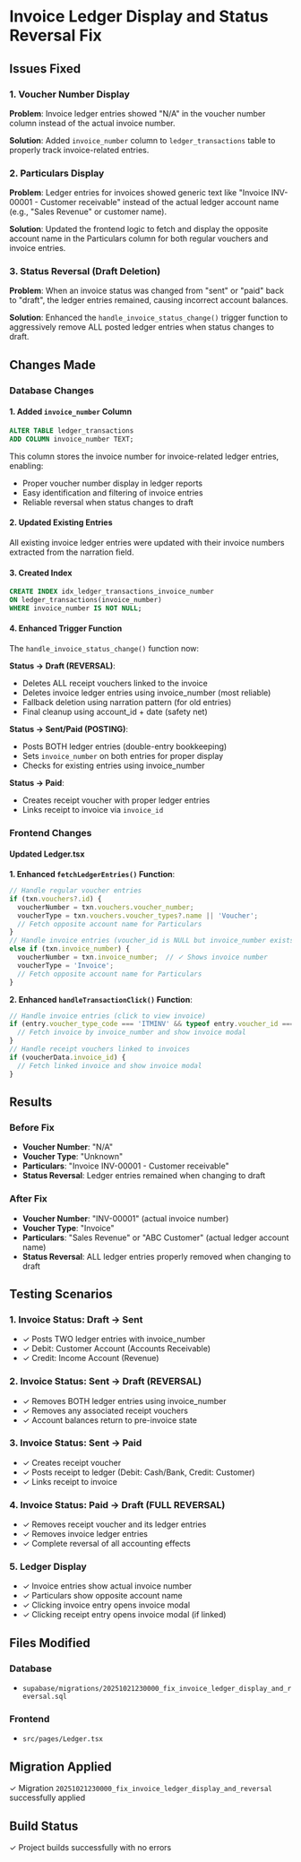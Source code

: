 # Invoice Ledger Display and Status Reversal Fix

## Issues Fixed

### 1. Voucher Number Display
**Problem**: Invoice ledger entries showed "N/A" in the voucher number column instead of the actual invoice number.

**Solution**: Added `invoice_number` column to `ledger_transactions` table to properly track invoice-related entries.

### 2. Particulars Display
**Problem**: Ledger entries for invoices showed generic text like "Invoice INV-00001 - Customer receivable" instead of the actual ledger account name (e.g., "Sales Revenue" or customer name).

**Solution**: Updated the frontend logic to fetch and display the opposite account name in the Particulars column for both regular vouchers and invoice entries.

### 3. Status Reversal (Draft Deletion)
**Problem**: When an invoice status was changed from "sent" or "paid" back to "draft", the ledger entries remained, causing incorrect account balances.

**Solution**: Enhanced the `handle_invoice_status_change()` trigger function to aggressively remove ALL posted ledger entries when status changes to draft.

## Changes Made

### Database Changes

#### 1. Added `invoice_number` Column
```sql
ALTER TABLE ledger_transactions
ADD COLUMN invoice_number TEXT;
```

This column stores the invoice number for invoice-related ledger entries, enabling:
- Proper voucher number display in ledger reports
- Easy identification and filtering of invoice entries
- Reliable reversal when status changes to draft

#### 2. Updated Existing Entries
All existing invoice ledger entries were updated with their invoice numbers extracted from the narration field.

#### 3. Created Index
```sql
CREATE INDEX idx_ledger_transactions_invoice_number
ON ledger_transactions(invoice_number)
WHERE invoice_number IS NOT NULL;
```

#### 4. Enhanced Trigger Function
The `handle_invoice_status_change()` function now:

**Status → Draft (REVERSAL)**:
- Deletes ALL receipt vouchers linked to the invoice
- Deletes invoice ledger entries using invoice_number (most reliable)
- Fallback deletion using narration pattern (for old entries)
- Final cleanup using account_id + date (safety net)

**Status → Sent/Paid (POSTING)**:
- Posts BOTH ledger entries (double-entry bookkeeping)
- Sets `invoice_number` on both entries for proper display
- Checks for existing entries using invoice_number

**Status → Paid**:
- Creates receipt voucher with proper ledger entries
- Links receipt to invoice via `invoice_id`

### Frontend Changes

#### Updated Ledger.tsx

**1. Enhanced `fetchLedgerEntries()` Function**:
```typescript
// Handle regular voucher entries
if (txn.vouchers?.id) {
  voucherNumber = txn.vouchers.voucher_number;
  voucherType = txn.vouchers.voucher_types?.name || 'Voucher';
  // Fetch opposite account name for Particulars
}
// Handle invoice entries (voucher_id is NULL but invoice_number exists)
else if (txn.invoice_number) {
  voucherNumber = txn.invoice_number;  // ✓ Shows invoice number
  voucherType = 'Invoice';
  // Fetch opposite account name for Particulars
}
```

**2. Enhanced `handleTransactionClick()` Function**:
```typescript
// Handle invoice entries (click to view invoice)
if (entry.voucher_type_code === 'ITMINV' && typeof entry.voucher_id === 'string') {
  // Fetch invoice by invoice_number and show invoice modal
}
// Handle receipt vouchers linked to invoices
if (voucherData.invoice_id) {
  // Fetch linked invoice and show invoice modal
}
```

## Results

### Before Fix
- **Voucher Number**: "N/A"
- **Voucher Type**: "Unknown"
- **Particulars**: "Invoice INV-00001 - Customer receivable"
- **Status Reversal**: Ledger entries remained when changing to draft

### After Fix
- **Voucher Number**: "INV-00001" (actual invoice number)
- **Voucher Type**: "Invoice"
- **Particulars**: "Sales Revenue" or "ABC Customer" (actual ledger account name)
- **Status Reversal**: ALL ledger entries properly removed when changing to draft

## Testing Scenarios

### 1. Invoice Status: Draft → Sent
- ✓ Posts TWO ledger entries with invoice_number
- ✓ Debit: Customer Account (Accounts Receivable)
- ✓ Credit: Income Account (Revenue)

### 2. Invoice Status: Sent → Draft (REVERSAL)
- ✓ Removes BOTH ledger entries using invoice_number
- ✓ Removes any associated receipt vouchers
- ✓ Account balances return to pre-invoice state

### 3. Invoice Status: Sent → Paid
- ✓ Creates receipt voucher
- ✓ Posts receipt to ledger (Debit: Cash/Bank, Credit: Customer)
- ✓ Links receipt to invoice

### 4. Invoice Status: Paid → Draft (FULL REVERSAL)
- ✓ Removes receipt voucher and its ledger entries
- ✓ Removes invoice ledger entries
- ✓ Complete reversal of all accounting effects

### 5. Ledger Display
- ✓ Invoice entries show actual invoice number
- ✓ Particulars show opposite account name
- ✓ Clicking invoice entry opens invoice modal
- ✓ Clicking receipt entry opens invoice modal (if linked)

## Files Modified

### Database
- `supabase/migrations/20251021230000_fix_invoice_ledger_display_and_reversal.sql`

### Frontend
- `src/pages/Ledger.tsx`

## Migration Applied
✓ Migration `20251021230000_fix_invoice_ledger_display_and_reversal` successfully applied

## Build Status
✓ Project builds successfully with no errors
